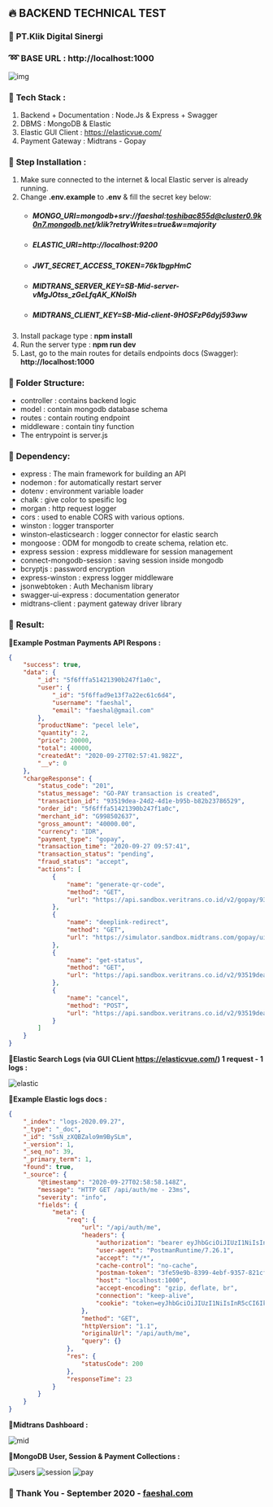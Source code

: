 ## 🔥 **BACKEND TECHNICAL TEST**
### 🏤 **PT.Klik Digital Sinergi**
### ➿ **BASE URL : http://localhost:1000**
![img](https://i.postimg.cc/BvG8NrN6/1-fsse-XIPGEhwmg6kfg-Xy-Ij-A.jpg)
### 🔹 **Tech Stack** :
1. Backend + Documentation : Node.Js & Express + Swagger
2. DBMS : MongoDB & Elastic
3. Elastic GUI Client : https://elasticvue.com/
4. Payment Gateway : Midtrans - Gopay

### 🔹 **Step Installation** :
1. Make sure connected to the internet & local Elastic server is already running.
2. Change **.env.example** to **.env** & fill the secret key below:
    * ##### MONGO_URI=mongodb+srv://faeshal:toshibac855d@cluster0.9k0n7.mongodb.net/klik?retryWrites=true&w=majority
    * ##### ELASTIC_URI=http://localhost:9200
    * ##### JWT_SECRET_ACCESS_TOKEN=76k1bgpHmC
    * ##### MIDTRANS_SERVER_KEY=SB-Mid-server-vMgJOtss_zGeLfqAK_KNolSh
    * ##### MIDTRANS_CLIENT_KEY=SB-Mid-client-9HOSFzP6dyj593ww
3. Install package type : **npm install**
4. Run the server type : **npm run dev**
5. Last, go to the main routes for details endpoints docs (Swagger):
**http://localhost:1000**


### 🔹 **Folder Structure:**
* controller : contains backend logic
* model : contain mongodb database schema
* routes : contain routing endpoint
* middleware : contain tiny function
* The entrypoint is server.js

### 🔹 **Dependency:**
* express : The main framework for building an API  
* nodemon : for automatically restart server
* dotenv : environment variable loader
* chalk : give color to spesific log
* morgan : http request logger
* cors : used to enable CORS with various options.
* winston : logger transporter 
* winston-elasticsearch : logger connector for elastic search
* mongoose : ODM for mongodb to create schema, relation etc.
* express session : express middleware for session management
* connect-mongodb-session : saving session inside mongodb 
* bcryptjs : password encryption
* express-winston : express logger middleware 
* jsonwebtoken : Auth Mechanism library
* swagger-ui-express : documentation generator
* midtrans-client : payment gateway driver library

### 🔹 **Result:**

**📌Example Postman Payments API Respons :**
```json
{
    "success": true,
    "data": {
        "_id": "5f6fffa51421390b247f1a0c",
        "user": {
            "_id": "5f6ffad9e13f7a22ec61c6d4",
            "username": "faeshal",
            "email": "faeshal@gmail.com"
        },
        "productName": "pecel lele",
        "quantity": 2,
        "price": 20000,
        "total": 40000,
        "createdAt": "2020-09-27T02:57:41.982Z",
        "__v": 0
    },
    "chargeResponse": {
        "status_code": "201",
        "status_message": "GO-PAY transaction is created",
        "transaction_id": "93519dea-24d2-4d1e-b95b-b82b23786529",
        "order_id": "5f6fffa51421390b247f1a0c",
        "merchant_id": "G998502637",
        "gross_amount": "40000.00",
        "currency": "IDR",
        "payment_type": "gopay",
        "transaction_time": "2020-09-27 09:57:41",
        "transaction_status": "pending",
        "fraud_status": "accept",
        "actions": [
            {
                "name": "generate-qr-code",
                "method": "GET",
                "url": "https://api.sandbox.veritrans.co.id/v2/gopay/93519dea-24d2-4d1e-b95b-b82b23786529/qr-code"
            },
            {
                "name": "deeplink-redirect",
                "method": "GET",
                "url": "https://simulator.sandbox.midtrans.com/gopay/ui/checkout?referenceid=l1XOms5Iaj&callback_url=http%3A%2F%2Flocalhost%3A1000%2F%3Forder_id%3D5f6fffa51421390b247f1a0c"
            },
            {
                "name": "get-status",
                "method": "GET",
                "url": "https://api.sandbox.veritrans.co.id/v2/93519dea-24d2-4d1e-b95b-b82b23786529/status"
            },
            {
                "name": "cancel",
                "method": "POST",
                "url": "https://api.sandbox.veritrans.co.id/v2/93519dea-24d2-4d1e-b95b-b82b23786529/cancel"
            }
        ]
    }
}
```

**📌Elastic Search Logs (via GUI CLient https://elasticvue.com/) 1 request - 1 logs :**

![elastic](https://i.postimg.cc/qMPGPXT5/Screenshot-3.png)

**📌Example Elastic logs docs :**
```json
{
	"_index": "logs-2020.09.27",
	"_type": "_doc",
	"_id": "SsN_zXQBZalo9m9BySLm",
	"_version": 1,
	"_seq_no": 39,
	"_primary_term": 1,
	"found": true,
	"_source": {
		"@timestamp": "2020-09-27T02:58:58.148Z",
		"message": "HTTP GET /api/auth/me - 23ms",
		"severity": "info",
		"fields": {
			"meta": {
				"req": {
					"url": "/api/auth/me",
					"headers": {
						"authorization": "bearer eyJhbGciOiJIUzI1NiIsInR5cCI6IkpXVCJ9.eyJpZCI6IjVmNmZmYWQ5ZTEzZjdhMjJlYzYxYzZkNCIsImlhdCI6MTYwMTE3NDg4NSwiZXhwIjoxNjAzNzY2ODg1fQ.Wex1La1hpdF6PxGXqysnWYU1EsZB2xED-F4dZp8jJMM",
						"user-agent": "PostmanRuntime/7.26.1",
						"accept": "*/*",
						"cache-control": "no-cache",
						"postman-token": "3fe59e9b-8399-4ebf-9357-821cf4b1b719",
						"host": "localhost:1000",
						"accept-encoding": "gzip, deflate, br",
						"connection": "keep-alive",
						"cookie": "token=eyJhbGciOiJIUzI1NiIsInR5cCI6IkpXVCJ9.eyJpZCI6IjVmNGZjYzYyMTNiYzIzMTUxMGVhMzdkMyIsImlhdCI6MTYwMDcwMjkzNiwiZXhwIjoxNjAwNzAyOTY2fQ.Wet3F1toDgb4smN_JBo3Wr75tQbrzQmQbLmbHxyfjdE; connect.sid=s%3Ad4LQzW9QbVeooJqx07I6r_-1RDs2aT4j.cj%2FE9%2BtJ1pkqsEQvRwbC0k1jjyiTconRAM4oTGeezdQ"
					},
					"method": "GET",
					"httpVersion": "1.1",
					"originalUrl": "/api/auth/me",
					"query": {}
				},
				"res": {
					"statusCode": 200
				},
				"responseTime": 23
			}
		}
	}
}
```
**📌Midtrans Dashboard :**

![mid](https://i.postimg.cc/yNPX3MSM/mid.png)


**📌MongoDB User, **Session** & Payment Collections :**

![users](https://i.postimg.cc/fy3xFkgs/users.png)
![session](https://i.postimg.cc/Y9CN6d6h/sessions.png)
![pay](https://i.postimg.cc/1t7GJDBM/payment.png)


### 🏅 **Thank You - September 2020 - [faeshal.com](https://faeshal.com)**


